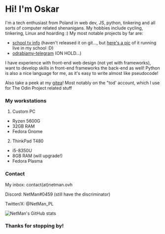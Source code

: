 # Hi! I'm Oskar
I'm a tech enthusiast from Poland  in web dev, JS, python, tinkering and all sorts of computer related shenanigans.
My hobbies include cycling, tinkering,  Linux and hoarding :)
My most notable projects by far are:
* [school tv info](https://tv-showcase.638626.xyz/) (haven't released it on git..., but [here's a pic](https://netman.ovh/tvshowcase.jpg) of it running live in my school :D) 
* [odrabiamy-telegram](https://github.com/netman134/odrabiamy-telegram/) (ON HOLD...)

I have experience with front-end web design (not yet with frameworks), want to develop skills in front-end frameworks the back-end as well!
Python is also a nice language for me, as it's easy to write almost like pseudocode!

Also take a peek at my [gitea](https://git.638626.xyz/explore)! Most notably on the "tod' account, which I use for The Odin Project related stuff

### My workstations
1. Custom PC
  * Ryzen 5600G
  * 32GB RAM
  * Fedora Gnome
2. ThinkPad T480
  * i5-8350U
  * 8GB RAM (will upgrade!)
  * Fedora Plasma

### Contact
My inbox: contact(at)netman.ovh

Discord: NetMan#0459 (still have the discriminator)

Twitter/X: @NetMan_PL

![NetMan's GitHub stats](https://github-readme-stats.vercel.app/api?username=netman134&show_icons=true&theme=transparent)

### Thanks for stopping by!
